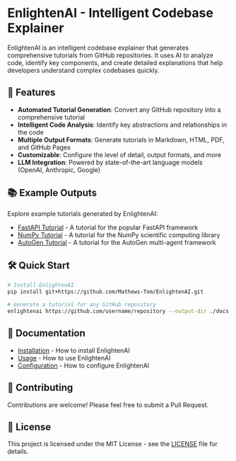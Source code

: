 # EnlightenAI - Intelligent Codebase Explainer

EnlightenAI is an intelligent codebase explainer that generates comprehensive tutorials from GitHub repositories. It uses AI to analyze code, identify key components, and create detailed explanations that help developers understand complex codebases quickly.

## 🚀 Features

- **Automated Tutorial Generation**: Convert any GitHub repository into a comprehensive tutorial
- **Intelligent Code Analysis**: Identify key abstractions and relationships in the code
- **Multiple Output Formats**: Generate tutorials in Markdown, HTML, PDF, and GitHub Pages
- **Customizable**: Configure the level of detail, output formats, and more
- **LLM Integration**: Powered by state-of-the-art language models (OpenAI, Anthropic, Google)

## 📚 Example Outputs

Explore example tutorials generated by EnlightenAI:

- [FastAPI Tutorial](examples/fastapi/index.md) - A tutorial for the popular FastAPI framework
- [NumPy Tutorial](examples/numpy/index.md) - A tutorial for the NumPy scientific computing library
- [AutoGen Tutorial](examples/autogen/index.md) - A tutorial for the AutoGen multi-agent framework

## 🛠️ Quick Start

```bash
# Install EnlightenAI
pip install git+https://github.com/Mathews-Tom/EnlightenAI.git

# Generate a tutorial for any GitHub repository
enlightenai https://github.com/username/repository --output-dir ./docs
```

## 📖 Documentation

- [Installation](installation.md) - How to install EnlightenAI
- [Usage](usage.md) - How to use EnlightenAI
- [Configuration](configuration.md) - How to configure EnlightenAI

## 🤝 Contributing

Contributions are welcome! Please feel free to submit a Pull Request.

## 📄 License

This project is licensed under the MIT License - see the [LICENSE](license.md) file for details.
